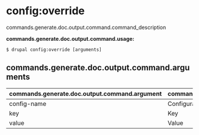 # config:override
commands.generate.doc.output.command.command_description

**commands.generate.doc.output.command.usage:**
```
$ drupal config:override [arguments] 
```


## commands.generate.doc.output.command.arguments
commands.generate.doc.output.command.argument | commands.generate.doc.output.command.details
---------|-------------
config-name | Configuration name.
key | Key
value | Value
